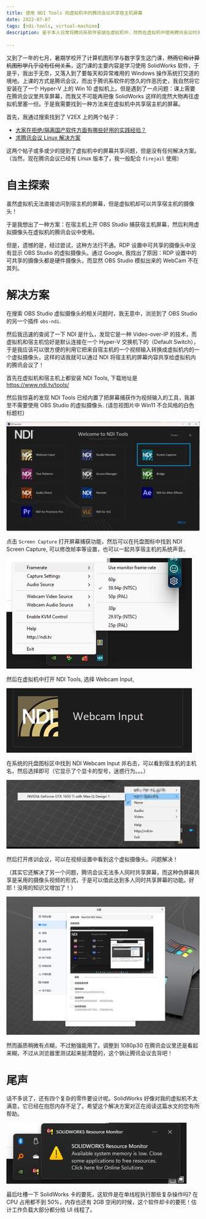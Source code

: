 ```yaml
---
title: 使用 NDI Tools 向虚拟机中的腾讯会议共享宿主机屏幕
date: 2022-07-07
tags: [ndi-tools, virtual-machine]
description: 鉴于本人日常将腾讯系软件安装在虚拟机中，然而在虚拟机中使用腾讯会议时无法共享宿主机的屏幕，经过几番周折之后最终使用 NDI Tools 解决了这个问题，于是写下此文，方便有同样需求的人参考。

---
```


又到了一年的七月，暑期学校开了计算机图形学与数字孪生这门课，~~然而它和计算机图形学几乎没有任何关系~~，这门课的主要内容是学习使用 SolidWorks 软件，于是乎，我出于无奈，又落入到了要每天和异常难用的 Windows 操作系统打交道的境地。上课的方式是腾讯会议，而出于腾讯系软件的悠久的作恶历史，我自然将它安装在了一个 Hyper-V 上的 Win 10 虚拟机上。但是遇到了一点问题：课上需要在腾讯会议里共享屏幕，而我又不可能再把像 SolidWorks 这样的庞然大物再往虚拟机里塞一份。于是我需要找到一种方法来在虚拟机中共享宿主机的屏幕。

首先，我通过搜索找到了 V2EX 上的两个帖子：

- [大家在拒绝/隔离国产软件方面有哪些好用的实践经验？](https://v2ex.com/t/755253)
- [求腾讯会议 Linux 解决方案](https://v2ex.com/t/644869)



这两个帖子或多或少的提到了虚拟机中的屏幕共享问题，但是没有任何解决方案。（当然，现在腾讯会议已经有 Linux 版本了，我一般配合 `firejail` 使用）

# 自主探索

虽然虚拟机无法直接访问到宿主机的屏幕，但是虚拟机却可以共享宿主机的摄像头！

于是我想出了一种方案：在宿主机上开 OBS Studio 捕获宿主机屏幕，然后利用虚拟摄像头在虚拟机的腾讯会议中使用。

但是，遗憾的是，经过尝试，这种方法行不通。RDP 设置中可共享的摄像头中没有显示 OBS Studio 的虚拟摄像头。通过 Google, 我找出了原因：RDP 设置中的可共享的摄像头都是硬件摄像头，而显然 OBS Studio 模拟出来的 WebCam 不在其列。

# 解决方案

在搜索 OBS Studio 虚拟摄像头的相关问题时，我无意中，浏览到了 OBS Studio 的另一个插件 `obs-ndi`. 

然后我迅速的查阅了一下 NDI 是什么，发现它是一种 Video-over-IP 的技术，而虚拟机和宿主机恰好是默认连接在一个 Hyper-V 交换机下的（Default Switch），于是我应该可以很方便的利用它把来自宿主机的一个视频输入转换成虚拟机内的一个虚拟摄像头，这样的话我就可以通过 NDI 将宿主机的屏幕内容共享给虚拟机内的腾讯会议了！

首先在虚拟机和宿主机上都安装 NDI Tools, 下载地址是 https://www.ndi.tv/tools/

然后我惊喜的发现 NDI Tools 已经内置了把屏幕捕获作为视频输入的工具，我甚至不需要使用 OBS Studio 的虚拟摄像头. (请忽视图片中 Win11 不合风格的白色标题栏)

![Screen Capture function of NDI Tools](image-20220707135344458.png)

点击 `Screen Capture` 打开屏幕捕获功能，然后可以在托盘图标中找到 NDI Screen Capture, 可以修改帧率等设置，也可以一起共享宿主机的系统声音。

![image-20220707135655750](image-20220707135655750.png)

然后在虚拟机中打开 NDI Tools, 选择 Webcam Input, 

![image-20220707140206269](image-20220707140206269.png)

在系统的托盘图标区中找到 NDI Webcam Input 并右击，可以看到宿主机的主机名，然后选择即可（它显示了个显卡的型号，迷惑行为。。。）

![image-20220707140402620](image-20220707140402620.png)

然后打开疼训会议，可以在视频设置中看到这个虚拟摄像头。问题解决！

（其实它还解决了另一个问题，腾讯会议无法多人同时共享屏幕，而这种伪屏幕共享是采用的摄像头视频的形式，于是可以借此达到多人同时共享屏幕的功能。好耶！没用的知识又增加了！）

![image-20220707140911163](image-20220707140911163.png)

然而画质稍微有点糊，不过勉强能用了。调整到 1080p30 在腾讯会议里还是看起来糊，不过从浏览器里测试起来挺清楚的，这个锅让腾讯会议去背吧！

# 尾声

话不多说了，还有四个复杂的零件要设计呢。SolidWorks 好像对我的虚拟机不太满意，它已经在抱怨内存不足了。希望这个解决方案对正在阅读这篇水文的您有所帮助。

![image-20220707141131538](image-20220707141131538.png)

最后吐槽一下 SolidWorks 卡的要死，这软件是在单线程执行那些复杂操作吗? 在 CPU 占用都不到 50%，内存也还有 2GB 空闲的时候，这个软件却卡的要死！估计工作负载大部分都分给 UI 线程了。
